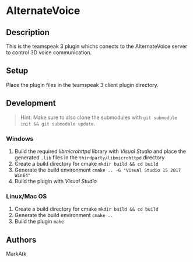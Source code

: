 # AlternateVoice

## Description

This is the teamspeak 3 plugin whichs conects to the AlternateVoice server to control 3D voice communication.

## Setup

Place the plugin files in the teamspeak 3 client plugin directory.

## Development

>Hint: Make sure to also clone the submodules with `git submodule init && git submodule update`.

### Windows

1. Build the required *libmicrohttpd* library with *Visual Studio* and place the generated `.lib` files in the `thirdparty/libmicrohttpd` directory
2. Create a build directory for cmake `mkdir build && cd build`
3. Generate the build environment `cmake .. -G "Visual Studio 15 2017 Win64"`
4. Build the plugin with *Visual Studio*

### Linux/Mac OS

1. Create a build directory for cmake `mkdir build && cd build`
2. Generate the build environment `cmake ..`
3. Build the plugin `make`

## Authors

MarkAtk  
